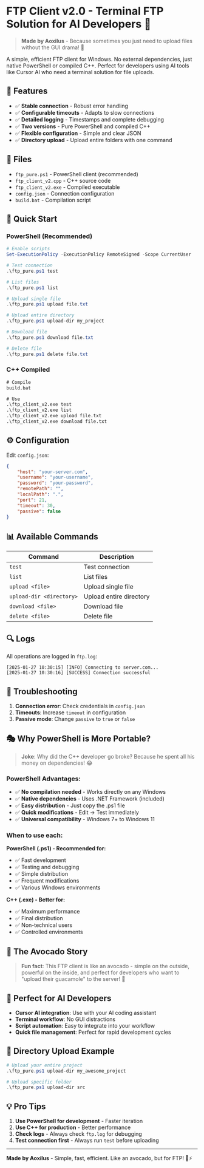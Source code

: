 # FTP Client v2.0 - Terminal FTP Solution for AI Developers 🥑

> **Made by Aoxilus** - Because sometimes you just need to upload files without the GUI drama! 🎯

A simple, efficient FTP client for Windows. No external dependencies, just native PowerShell or compiled C++. Perfect for developers using AI tools like Cursor AI who need a terminal solution for file uploads.

## 🚀 Features

- ✅ **Stable connection** - Robust error handling
- ✅ **Configurable timeouts** - Adapts to slow connections
- ✅ **Detailed logging** - Timestamps and complete debugging
- ✅ **Two versions** - Pure PowerShell and compiled C++
- ✅ **Flexible configuration** - Simple and clear JSON
- ✅ **Directory upload** - Upload entire folders with one command

## 📁 Files

- `ftp_pure.ps1` - PowerShell client (recommended)
- `ftp_client_v2.cpp` - C++ source code
- `ftp_client_v2.exe` - Compiled executable
- `config.json` - Connection configuration
- `build.bat` - Compilation script

## 🔧 Quick Start

### PowerShell (Recommended)
```powershell
# Enable scripts
Set-ExecutionPolicy -ExecutionPolicy RemoteSigned -Scope CurrentUser

# Test connection
.\ftp_pure.ps1 test

# List files
.\ftp_pure.ps1 list

# Upload single file
.\ftp_pure.ps1 upload file.txt

# Upload entire directory
.\ftp_pure.ps1 upload-dir my_project

# Download file
.\ftp_pure.ps1 download file.txt

# Delete file
.\ftp_pure.ps1 delete file.txt
```

### C++ Compiled
```cmd
# Compile
build.bat

# Use
.\ftp_client_v2.exe test
.\ftp_client_v2.exe list
.\ftp_client_v2.exe upload file.txt
.\ftp_client_v2.exe download file.txt
```

## ⚙️ Configuration

Edit `config.json`:
```json
{
    "host": "your-server.com",
    "username": "your-username",
    "password": "your-password",
    "remotePath": "",
    "localPath": ".",
    "port": 21,
    "timeout": 30,
    "passive": false
}
```

## 📊 Available Commands

| Command | Description |
|---------|-------------|
| `test` | Test connection |
| `list` | List files |
| `upload <file>` | Upload single file |
| `upload-dir <directory>` | Upload entire directory |
| `download <file>` | Download file |
| `delete <file>` | Delete file |

## 🔍 Logs

All operations are logged in `ftp.log`:
```
[2025-01-27 10:30:15] [INFO] Connecting to server.com...
[2025-01-27 10:30:16] [SUCCESS] Connection successful
```

## 🐛 Troubleshooting

1. **Connection error**: Check credentials in `config.json`
2. **Timeouts**: Increase `timeout` in configuration
3. **Passive mode**: Change `passive` to `true` or `false`

## 🎭 Why PowerShell is More Portable?

> **Joke**: Why did the C++ developer go broke? Because he spent all his money on dependencies! 😂

### PowerShell Advantages:
- ✅ **No compilation needed** - Works directly on any Windows
- ✅ **Native dependencies** - Uses .NET Framework (included)
- ✅ **Easy distribution** - Just copy the .ps1 file
- ✅ **Quick modifications** - Edit → Test immediately
- ✅ **Universal compatibility** - Windows 7+ to Windows 11

### When to use each:

**PowerShell (.ps1) - Recommended for:**
- ✅ Fast development
- ✅ Testing and debugging
- ✅ Simple distribution
- ✅ Frequent modifications
- ✅ Various Windows environments

**C++ (.exe) - Better for:**
- ✅ Maximum performance
- ✅ Final distribution
- ✅ Non-technical users
- ✅ Controlled environments

## 🥑 The Avocado Story

> **Fun fact**: This FTP client is like an avocado - simple on the outside, powerful on the inside, and perfect for developers who want to "upload their guacamole" to the server! 🥑

## 🎯 Perfect for AI Developers

- **Cursor AI integration**: Use with your AI coding assistant
- **Terminal workflow**: No GUI distractions
- **Script automation**: Easy to integrate into your workflow
- **Quick file management**: Perfect for rapid development cycles

## 🚀 Directory Upload Example

```powershell
# Upload your entire project
.\ftp_pure.ps1 upload-dir my_awesome_project

# Upload specific folder
.\ftp_pure.ps1 upload-dir src
```

## 💡 Pro Tips

1. **Use PowerShell for development** - Faster iteration
2. **Use C++ for production** - Better performance
3. **Check logs** - Always check `ftp.log` for debugging
4. **Test connection first** - Always run `test` before uploading

---

**Made by Aoxilus** - Simple, fast, efficient. Like an avocado, but for FTP! 🥑⚡ 